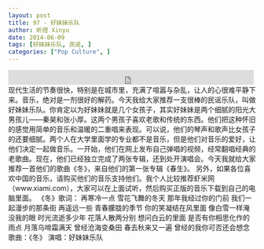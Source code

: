 ```yaml
---
layout: post
title: 97 - 好妹妹乐队
author: 昕煜 Xinyu
date: 2014-06-09
tags: [好妹妹乐队, 民谣, ]
categories: ["Pop Culture", ]
---
```


<iframe src="https://archive.org/embed/slowchinese_201909/Slow_Chinese_097.mp3" width="500" height="30" frameborder="0" webkitallowfullscreen="true" mozallowfullscreen="true" allowfullscreen></iframe>
现代生活的节奏很快，特别是在城市里，充满了喧嚣与杂乱，让人的心很难平静下来。音乐，绝对是一剂很好的解药。今天我给大家推荐一支很棒的民谣乐队，叫做好妹妹乐队。你肯定以为好妹妹就是几个女孩子，其实好妹妹是两个细腻的阳光大男孩儿——秦昊和张小厚。这两个男孩子喜欢老歌和传统的东西。他们把这种怀旧的感觉用简单的音乐和温暖的二重唱来表现。可以说，他们的琴声和歌声比女孩子的还要细腻。两个人在大学里面学的专业都不是音乐，但是他们对音乐的爱好，让他们决定一起做音乐。一开始，他们在网上发布自己弹唱的视频，经常翻唱经典的老歌曲。现在，他们已经独立完成了两张专辑，还到处开演唱会。今天我就给大家推荐一首他们的歌曲《冬》，来自他们的第一张专辑《春生》。
另外，如果各位喜欢中国的音乐，请购买他们的音乐支持他们。我个人比较推荐虾米网（www.xiami.com），大家可以在上面试听，然后购买正版的音乐下载到自己的电脑里面。
《冬》歌词：
再寒冷一点
雪花飞舞的冬天
那年我经过你的门前
我们一起漫步的那条街
再遥远一些
青春朦胧的季节
你的笑凝结在风里面
像白雪一样淹没我的眼
时光流逝多少年
花落人散两分别
想问白云的里面
是否有你相思化作的雨点
月落乌啼霜满天
曾经沧海变桑田
春去秋来又一遍
曾经的我你可否还会想念
歌曲：《冬》
 演唱：好妹妹乐队
 
